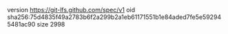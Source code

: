 version https://git-lfs.github.com/spec/v1
oid sha256:75d4835f49a2783b6f2a299b2a1eb61171551b1e84aded7fe5e592945481ac90
size 2998
